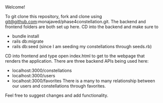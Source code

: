 Welcome!

To git clone this repository, fork and clone using git@github.com:monajaved/phase4constellation.git.
The backend and frontend folders are both set up here.
CD into the backend and make sure to 
- bundle install
- rails db:migrate
- rails db:seed (since I am seeding my constellations through seeds.rb)

CD into frontend and type open index.html to get to the webpage that renders the application.
There are three backend APIs being used here:
- localhost:3000/constellations
- localhost:3000/users
- localhost:3000/favorites
There is a many to many relationship between our users and constellations through favorites.

Feel free to suggest changes and add functionality.
